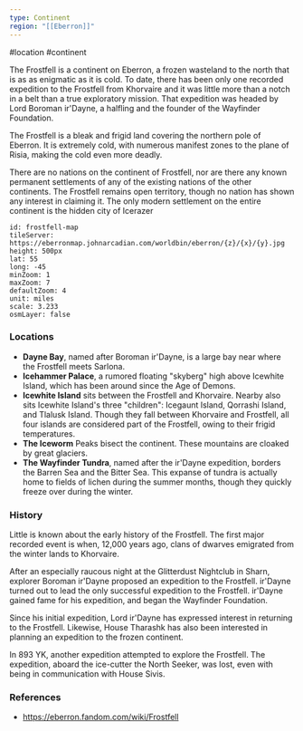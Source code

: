 ```yaml
---
type: Continent
region: "[[Eberron]]"
---
```

 #location #continent 

The Frostfell is a continent on Eberron, a frozen wasteland to the north that is as as enigmatic as it is cold. To date, there has been only one recorded expedition to the Frostfell from Khorvaire and it was little more than a notch in a belt than a true exploratory mission. That expedition was headed by Lord Boroman ir'Dayne, a halfling and the founder of the Wayfinder Foundation.

The Frostfell is a bleak and frigid land covering the northern pole of Eberron. It is extremely cold, with numerous manifest zones to the plane of Risia, making the cold even more deadly.

There are no nations on the continent of Frostfell, nor are there any known permanent settlements of any of the existing nations of the other continents. The Frostfell remains open territory, though no nation has shown any interest in claiming it. The only modern settlement on the entire continent is the hidden city of Icerazer

```leaflet
id: frostfell-map
tileServer: https://eberronmap.johnarcadian.com/worldbin/eberron/{z}/{x}/{y}.jpg
height: 500px
lat: 55
long: -45
minZoom: 1
maxZoom: 7
defaultZoom: 4
unit: miles
scale: 3.233
osmLayer: false
```

### Locations

* **Dayne Bay**, named after Boroman ir'Dayne, is a large bay near where the Frostfell meets Sarlona.
* **Icehammer Palace**, a rumored floating "skyberg" high above Icewhite Island, which has been around since the Age of Demons.
* **Icewhite Island** sits between the Frostfell and Khorvaire. Nearby also sits Icewhite Island's three "children": Icegaunt Island, Qorrashi Island, and Tlalusk Island. Though they fall between Khorvaire and Frostfell, all four islands are considered part of the Frostfell, owing to their frigid temperatures.
* **The Iceworm** Peaks bisect the continent. These mountains are cloaked by great glaciers.
* **The Wayfinder Tundra**, named after the ir'Dayne expedition, borders the Barren Sea and the Bitter Sea. This expanse of tundra is actually home to fields of lichen during the summer months, though they quickly freeze over during the winter.

### History

Little is known about the early history of the Frostfell. The first major recorded event is when, 12,000 years ago, clans of dwarves emigrated from the winter lands to Khorvaire.

After an especially raucous night at the Glitterdust Nightclub in Sharn, explorer Boroman ir'Dayne proposed an expedition to the Frostfell. ir'Dayne turned out to lead the only successful expedition to the Frostfell. ir'Dayne gained fame for his expedition, and began the Wayfinder Foundation.

Since his initial expedition, Lord ir'Dayne has expressed interest in returning to the Frostfell. Likewise, House Tharashk has also been interested in planning an expedition to the frozen continent.

In 893 YK, another expedition attempted to explore the Frostfell. The expedition, aboard the ice-cutter the North Seeker, was lost, even with being in communication with House Sivis.

### References

* https://eberron.fandom.com/wiki/Frostfell
